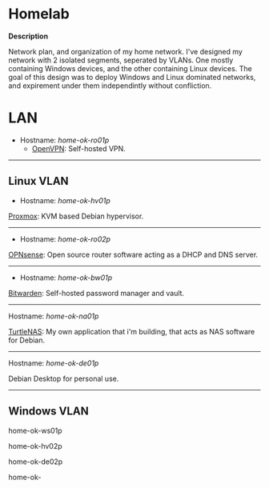 # Homelab

**Description**

Network plan, and organization of my home network. I've designed my network with 2 isolated segments, seperated by VLANs. One mostly containing Windows devices, and the other containing Linux devices. The goal of this design was to deploy Windows and Linux dominated networks, and expirement under them independintly without confliction.


# LAN

- Hostname: *home-ok-ro01p*
  - [OpenVPN](https://github.com/OpenVPN/openvpn): Self-hosted VPN.

______________________________________________________________________________


## Linux VLAN

- Hostname: *home-ok-hv01p*

[Proxmox](https://www.proxmox.com/en/): KVM based Debian hypervisor. 

______________________________________________________________________________

- Hostname: *home-ok-ro02p*

[OPNsense](https://opnsense.org/): Open source router software acting as a DHCP and DNS server.

______________________________________________________________________________

- Hostname: *home-ok-bw01p*

[Bitwarden](https://github.com/bitwarden/server): Self-hosted password manager and vault.

______________________________________________________________________________

Hostname: *home-ok-na01p*

[TurtleNAS](https://github.com/allenc125789/TurtleNAS): My own application that i'm building, that acts as NAS software for Debian.

______________________________________________________________________________

Hostname: *home-ok-de01p*

Debian Desktop for personal use.

______________________________________________________________________________

## Windows VLAN

home-ok-ws01p

home-ok-hv02p

home-ok-de02p

home-ok-


